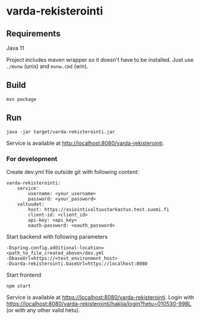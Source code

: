 # varda-rekisterointi

## Requirements

Java 11

Project includes maven wrapper so it doesn't have to be installed. Just use `./mvnw` (unix) and `mvnw.cmd` (win).

## Build

    mvn package

## Run

    java -jar target/varda-rekisterointi.jar

Service is available at <http://localhost:8080/varda-rekisterointi>.

### For development

Create dev.yml file outside git with following content:

    varda-rekisterointi:
        service:
            username: <your_username>
            password: <your_password>
        valtuudet:
            host: https://asiointivaltuustarkastus.test.suomi.fi
            client-id: <client_id>
            api-key: <api_key>
            oauth-password: <oauth_password>

Start backend with following parameters

    -Dspring.config.additional-location=<path_to_file_created_above>/dev.yml
    -DbaseUrl=https://<test_environment_host>
    -Dvarda-rekisterointi.baseUrl=https://localhost:8080

Start frontend

    npm start

Service is available at <https://localhost:8080/varda-rekisterointi>.
Login with <https://localhost:8080/varda-rekisterointi/hakija/login?hetu=010530-998L> (or with any other valid hetu).
